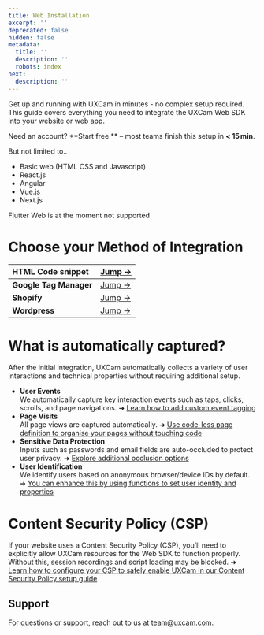 ```yaml
---
title: Web Installation
excerpt: ''
deprecated: false
hidden: false
metadata:
  title: ''
  description: ''
  robots: index
next:
  description: ''
---
```

Get up and running with UXCam in minutes - no complex setup required. This guide covers everything you need to integrate the UXCam Web SDK into your website or web app.

<GitHubCallout type="note">Need an account? \*\*<Anchor label="Start free" target="_blank" href="https://app.uxcam.com/signup">Start free</Anchor>            \*\* – most teams finish this setup in **\< 15 min**.</GitHubCallout>

<Accordion title="Supported technologies" icon="fa-duotone fa-solid fa-code">
  But not limited to..

  * Basic web (HTML CSS and Javascript)
  * React.js
  * Angular
  * Vue.js
  * Next.js
</Accordion>

<GitHubCallout type="important">Flutter Web is at the moment not supported</GitHubCallout>

# Choose your Method of Integration

| HTML Code snippet      | <a href="html-code-snippet#">Jump →</a>    |
| :--------------------- | :----------------------------------------- |
| **Google Tag Manager** | <a href="google-tag-manager-1#">Jump →</a> |
| **Shopify**            | <a href="shopify-1#">Jump →</a>            |
| **Wordpress**          | <a href="wordpress-1#">Jump →</a>          |

# What is automatically captured?

After the initial integration, UXCam automatically collects a variety of user interactions and technical properties without requiring additional setup.

* **User Events**\
  We automatically capture key interaction events such as taps, clicks, scrolls, and page navigations.
  ➜ [Learn how to add custom event tagging](logging-custom-events#)
* **Page Visits**\
  All page views are captured automatically.
  ➜ [Use code-less page definition to organise your pages without touching code](../setup-configuration/define-pages-properties#)
* **Sensitive Data Protection**\
  Inputs such as passwords and email fields are auto-occluded to protect user privacy.
  ➜ [Explore additional occlusion options](../setup-configuration/occlusion-hide-sensitive-data#)
* **User Identification**\
  We identify users based on anonymous browser/device IDs by default.
  ➜ [You can enhance this by using functions to set user identity and properties](../setup-configuration/setting-user-properties#)

# Content Security Policy (CSP)

If your website uses a Content Security Policy (CSP), you’ll need to explicitly allow UXCam resources for the Web SDK to function properly. Without this, session recordings and script loading may be blocked. ➜ [Learn how to configure your CSP to safely enable UXCam in our Content Security Policy setup guide](../setup-configuration/configure-content-security-policy-csp#)

## Support

For questions or support, reach out to us at [team@uxcam.com](mailto:team@uxcam.com).